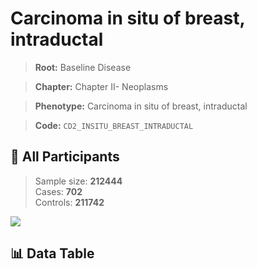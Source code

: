 # Carcinoma in situ of breast, intraductal

> **Root:** Baseline Disease  

> **Chapter:** Chapter II- Neoplasms  

> **Phenotype:** Carcinoma in situ of breast, intraductal  

> **Code:** `CD2_INSITU_BREAST_INTRADUCTAL`

## 🧪 All Participants  
> Sample size: **212444**  
> Cases: **702**  
> Controls: **211742**
<img src="/Sensitive/Figures/ALL/Incidence/CD2_INSITU_BREAST_INTRADUCTAL.png"/>

## 📊 Data Table
<CsvTableMRF src="/Sensitive/Data/ALL/Incidence/COX_CD2_INSITU_BREAST_INTRADUCTAL.csv"/>

